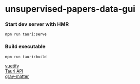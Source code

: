 # unsupervised-papers-data-gui


### Start dev server with HMR
`npm run tauri:serve`

### Build executable
`npm run tauri:build`

[vuetify](https://vuetifyjs.com/en/components/expansion-panels/)  
[Tauri API](https://tauri.studio/en/docs/api/js)  
[gray-matter](https://github.com/jonschlinkert/gray-matter)